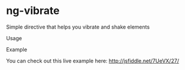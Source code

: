 ng-vibrate
==========

Simple directive that helps you vibrate and shake elements  

Usage







Example

You can check out this live example here: http://jsfiddle.net/7UeVX/27/
